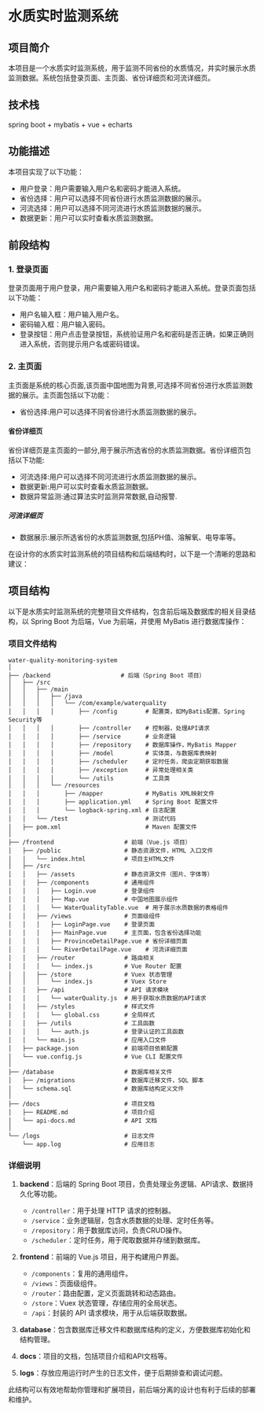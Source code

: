 # 水质实时监测系统

## 项目简介

本项目是一个水质实时监测系统，用于监测不同省份的水质情况，并实时展示水质监测数据。系统包括登录页面、主页面、省份详细页和河流详细页。

## 技术栈

spring boot + mybatis + vue + echarts

## 功能描述

本项目实现了以下功能：

- 用户登录：用户需要输入用户名和密码才能进入系统。
- 省份选择：用户可以选择不同省份进行水质监测数据的展示。
- 河流选择：用户可以选择不同河流进行水质监测数据的展示。
- 数据更新：用户可以实时查看水质监测数据。

## 前段结构

### 1. 登录页面

登录页面用于用户登录，用户需要输入用户名和密码才能进入系统。登录页面包括以下功能：

- 用户名输入框：用户输入用户名。
- 密码输入框：用户输入密码。
- 登录按钮：用户点击登录按钮，系统验证用户名和密码是否正确，如果正确则进入系统，否则提示用户名或密码错误。

### 2. 主页面

主页面是系统的核心页面,该页面中国地图为背景,可选择不同省份进行水质监测数据的展示。主页面包括以下功能：

- 省份选择:用户可以选择不同省份进行水质监测数据的展示。

#### 省份详细页

省份详细页是主页面的一部分,用于展示所选省份的水质监测数据。省份详细页包括以下功能:

- 河流选择:用户可以选择不同河流进行水质监测数据的展示。
- 数据更新:用户可以实时查看水质监测数据。
- 数据异常监测:通过算法实时监测异常数据,自动报警.

##### 河流详细页

- 数据展示:展示所选省份的水质监测数据,包括PH值、溶解氧、电导率等。

在设计你的水质实时监测系统的项目结构和后端结构时，以下是一个清晰的思路和建议：

## **项目结构**

以下是水质实时监测系统的完整项目文件结构，包含前后端及数据库的相关目录结构，以 Spring Boot 为后端，Vue 为前端，并使用 MyBatis 进行数据库操作：

### 项目文件结构

```
water-quality-monitoring-system
│
├── /backend                    # 后端（Spring Boot 项目）
│   ├── /src
│   │   ├── /main
│   │   │   ├── /java
│   │   │   │   └── /com/example/waterquality
│   │   │   │       ├── /config        # 配置类，如MyBatis配置、Spring Security等
│   │   │   │       ├── /controller    # 控制器，处理API请求
│   │   │   │       ├── /service       # 业务逻辑
│   │   │   │       ├── /repository    # 数据库操作，MyBatis Mapper
│   │   │   │       ├── /model         # 实体类，与数据库表映射
│   │   │   │       ├── /scheduler     # 定时任务，爬虫定期获取数据
│   │   │   │       ├── /exception     # 异常处理相关类
│   │   │   │       └── /utils         # 工具类
│   │   │   └── /resources
│   │   │       ├── /mapper            # MyBatis XML映射文件
│   │   │       ├── application.yml    # Spring Boot 配置文件
│   │   │       └── logback-spring.xml # 日志配置
│   │   └── /test                      # 测试代码
│   ├── pom.xml                        # Maven 配置文件
│
├── /frontend                    # 前端（Vue.js 项目）
│   ├── /public                  # 静态资源文件，HTML 入口文件
│   │   └── index.html           # 项目主HTML文件
│   ├── /src
│   │   ├── /assets              # 静态资源文件（图片、字体等）
│   │   ├── /components          # 通用组件
│   │   │   ├── Login.vue        # 登录组件
│   │   │   ├── Map.vue          # 中国地图展示组件
│   │   │   └── WaterQualityTable.vue  # 用于展示水质数据的表格组件
│   │   ├── /views               # 页面级组件
│   │   │   ├── LoginPage.vue    # 登录页面
│   │   │   ├── MainPage.vue     # 主页面，包含省份选择功能
│   │   │   ├── ProvinceDetailPage.vue # 省份详细页面
│   │   │   └── RiverDetailPage.vue    # 河流详细页面
│   │   ├── /router              # 路由相关
│   │   │   └── index.js         # Vue Router 配置
│   │   ├── /store               # Vuex 状态管理
│   │   │   └── index.js         # Vuex Store
│   │   ├── /api                 # API 请求模块
│   │   │   └── waterQuality.js  # 用于获取水质数据的API请求
│   │   ├── /styles              # 样式文件
│   │   │   └── global.css       # 全局样式
│   │   ├── /utils               # 工具函数
│   │   │   └── auth.js          # 登录认证的工具函数
│   │   └── main.js              # 应用入口文件
│   ├── package.json             # 前端项目依赖配置
│   └── vue.config.js            # Vue CLI 配置文件
│
├── /database                    # 数据库相关文件
│   ├── /migrations              # 数据库迁移文件，SQL 脚本
│   └── schema.sql               # 数据库结构定义文件
│
├── /docs                        # 项目文档
│   ├── README.md                # 项目介绍
│   └── api-docs.md              # API 文档
│
└── /logs                        # 日志文件
    └── app.log                  # 应用日志
```

### 详细说明

1. **backend**：后端的 Spring Boot 项目，负责处理业务逻辑、API请求、数据持久化等功能。
   - `/controller`：用于处理 HTTP 请求的控制器。
   - `/service`：业务逻辑层，包含水质数据的处理、定时任务等。
   - `/repository`：用于数据库访问，负责CRUD操作。
   - `/scheduler`：定时任务，用于爬取数据并存储到数据库。

2. **frontend**：前端的 Vue.js 项目，用于构建用户界面。
   - `/components`：复用的通用组件。
   - `/views`：页面级组件。
   - `/router`：路由配置，定义页面跳转和动态路由。
   - `/store`：Vuex 状态管理，存储应用的全局状态。
   - `/api`：封装的 API 请求模块，用于从后端获取数据。

3. **database**：包含数据库迁移文件和数据库结构的定义，方便数据库初始化和结构管理。

4. **docs**：项目的文档，包括项目介绍和API文档等。

5. **logs**：存放应用运行时产生的日志文件，便于后期排查和调试问题。

此结构可以有效地帮助你管理和扩展项目，前后端分离的设计也有利于后续的部署和维护。